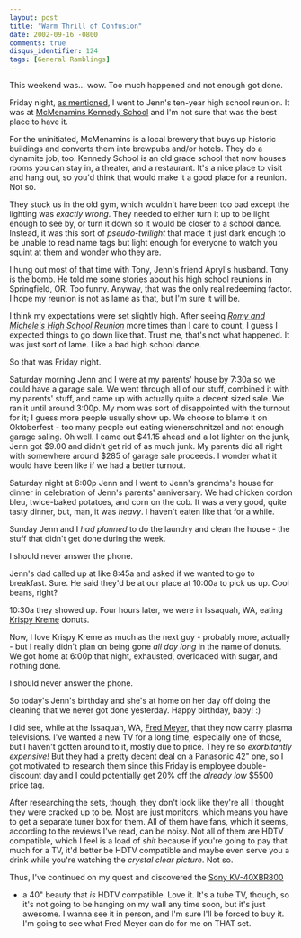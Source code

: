```yaml
---
layout: post
title: "Warm Thrill of Confusion"
date: 2002-09-16 -0800
comments: true
disqus_identifier: 124
tags: [General Ramblings]
---
```

This weekend was... wow. Too much happened and not enough got done.
 
 Friday night, [as
mentioned](/archive/2002/09/13/fast-times-at-canby-high.aspx), I went to
Jenn's ten-year high school reunion. It was at [McMenamins Kennedy
School](http://www.mcmenamins.com/Kennedy/index.html) and I'm not sure
that was the best place to have it.
 
 For the uninitiated, McMenamins is a local brewery that buys up
historic buildings and converts them into brewpubs and/or hotels. They
do a dynamite job, too. Kennedy School is an old grade school that now
houses rooms you can stay in, a theater, and a restaurant. It's a nice
place to visit and hang out, so you'd think that would make it a good
place for a reunion. Not so.
 
 They stuck us in the old gym, which wouldn't have been too bad except
the lighting was *exactly wrong*. They needed to either turn it up to be
light enough to see by, or turn it down so it would be closer to a
school dance. Instead, it was this sort of *pseudo-twilight* that made
it just dark enough to be unable to read name tags but light enough for
everyone to watch you squint at them and wonder who they are.
 
 I hung out most of that time with Tony, Jenn's friend Apryl's husband.
Tony is the bomb. He told me some stories about his high school reunions
in Springfield, OR. Too funny. Anyway, that was the only real redeeming
factor. I hope my reunion is not as lame as that, but I'm sure it will
be.
 
 I think my expectations were set slightly high. After seeing [*Romy and
Michele's High School
Reunion*](http://www.amazon.com/exec/obidos/ASIN/6305428425/mhsvortex)
more times than I care to count, I guess I expected things to go down
like that. Trust me, that's not what happened. It was just sort of lame.
Like a bad high school dance.
 
 So that was Friday night.
 
 Saturday morning Jenn and I were at my parents' house by 7:30a so we
could have a garage sale. We went through all of our stuff, combined it
with my parents' stuff, and came up with actually quite a decent sized
sale. We ran it until around 3:00p. My mom was sort of disappointed with
the turnout for it; I guess more people usually show up. We choose to
blame it on Oktoberfest - too many people out eating wienerschnitzel and
not enough garage saling. Oh well. I came out \$41.15 ahead and a lot
lighter on the junk, Jenn got \$9.00 and didn't get rid of as much junk.
My parents did all right with somewhere around \$285 of garage sale
proceeds. I wonder what it would have been like if we had a better
turnout.
 
 Saturday night at 6:00p Jenn and I went to Jenn's grandma's house for
dinner in celebration of Jenn's parents' anniversary. We had chicken
cordon bleu, twice-baked potatoes, and corn on the cob. It was a very
good, quite tasty dinner, but, man, it was *heavy*. I haven't eaten like
that for a while.
 
 Sunday Jenn and I *had planned* to do the laundry and clean the house -
the stuff that didn't get done during the week.
 
 I should never answer the phone.
 
 Jenn's dad called up at like 8:45a and asked if we wanted to go to
breakfast. Sure. He said they'd be at our place at 10:00a to pick us up.
Cool beans, right?
 
 10:30a they showed up. Four hours later, we were in Issaquah, WA,
eating [Krispy Kreme](http://www.krispykreme.com/) donuts.
 
 Now, I love Krispy Kreme as much as the next guy - probably more,
actually - but I really didn't plan on being gone *all day long* in the
name of donuts. We got home at 6:00p that night, exhausted, overloaded
with sugar, and nothing done.
 
 I should never answer the phone.
 
 So today's Jenn's birthday and she's at home on her day off doing the
cleaning that we never got done yesterday. Happy birthday, baby! :)
 
 I did see, while at the Issaquah, WA, [Fred
Meyer](http://www.fredmeyer.com), that they now carry plasma
televisions. I've wanted a new TV for a long time, especially one of
those, but I haven't gotten around to it, mostly due to price. They're
so *exorbitantly expensive!* But they had a pretty decent deal on a
Panasonic 42" one, so I got motivated to research them since this Friday
is employee double-discount day and I could potentially get 20% off the
*already low* \$5500 price tag.
 
 After researching the sets, though, they don't look like they're all I
thought they were cracked up to be. Most are just monitors, which means
you have to get a separate tuner box for them. All of them have fans,
which it seems, according to the reviews I've read, can be noisy. Not
all of them are HDTV compatible, which I feel is a load of *shit*
because if you're going to pay that much for a TV, it'd better be HDTV
compatible and maybe even serve you a drink while you're watching the
*crystal clear picture*. Not so.
 
 Thus, I've continued on my quest and discovered the [Sony
KV-40XBR800](http://www.sonystyle.com/home/item.jsp?itemid=50911&hierc=9685x9800x9801&catid=)
- a 40" beauty that *is* HDTV compatible. Love it. It's a tube TV,
though, so it's not going to be hanging on my wall any time soon, but
it's just awesome. I wanna see it in person, and I'm sure I'll be forced
to buy it. I'm going to see what Fred Meyer can do for me on THAT set.
